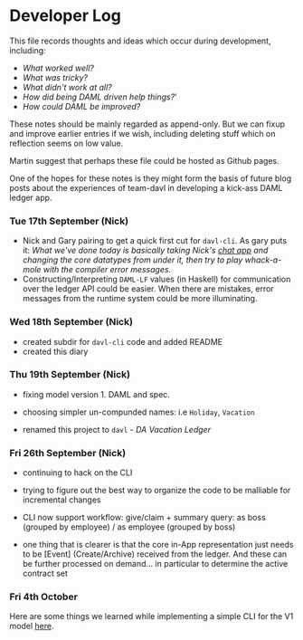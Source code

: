 
# Developer Log

This file records thoughts and ideas which occur during development, including:

- _What worked well?_
- _What was tricky?_
- _What didn't work at all?_
- _How did being DAML driven help things?_'
- _How could DAML be improved?_

These notes should be mainly regarded as append-only. But we can fixup and improve earlier entries if we wish, including deleting stuff which on reflection seems on low value.

Martin suggest that perhaps these file could be hosted as Github pages.

One of the hopes for these notes is they might form the basis of future blog posts about the experiences of team-davl in developing a kick-ass DAML ledger app.


### Tue 17th September (Nick)

- Nick and Gary pairing to get a quick first cut for `davl-cli`. As gary puts it: _What we've done today is basically taking Nick's [chat app](https://github.com/digital-asset/daml/tree/master/language-support/hs/bindings/examples/chat) and changing the core datatypes from under it, then try to play whack-a-mole with the compiler error messages._
- Constructing/Interpreting `DAML-LF` values (in Haskell) for communication over the ledger API could be easier. When there are mistakes, error messages from the runtime system could be more illuminating.


### Wed 18th September (Nick)

- created subdir for `davl-cli` code and added README
- created this diary


### Thu 19th September (Nick)

- fixing model version 1. DAML and spec.
- choosing simpler un-compunded names: i.e `Holiday`, `Vacation`

- renamed this project to `davl` - _DA Vacation Ledger_

### Fri 26th September (Nick)

- continuing to hack on the CLI
- trying to figure out the best way to organize the code to be malliable for incremental changes
- CLI now support workflow: give/claim + summary query: as boss (grouped by employee) / as employee (grouped by boss)

- one thing that is clearer is that the core in-App representation just needs to be [Event] (Create/Archive) received from the ledger. And these can be further processed on demand... in particular to determine the active contract set

### Fri 4th October

Here are some things we learned while implementing a simple CLI for the V1 model
[here](/notes/v1-learnings.md).
